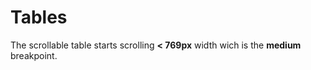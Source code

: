 # Tables

The scrollable table starts scrolling <strong>< 769px</strong> width wich is the <strong>medium</strong> breakpoint.
